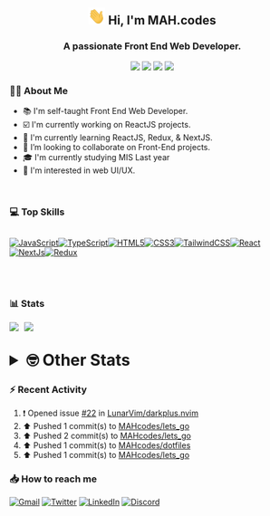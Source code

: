 <h2 align="center"><img src="./Hi.gif" width="30px" height="30px"> Hi, I'm MAH.codes</h2>

<h3 align="center">A passionate Front End Web Developer.</h3>

<div align="center">
  <a href="https://www.linux.org"><img src="https://img.shields.io/badge/OS-Linux-e06c75?style=for-the-badge&logoColor=7287fd&logo=linux&color=7287fd&labelColor=1E1E2E" /></a>
	<a href="https://archlinux.org"><img src="https://img.shields.io/badge/DISTRO-Arch-56b6c2?style=for-the-badge&logo=arch-linux&logoColor=7287fd&color=7287fd&labelColor=1E1E2E" /></a>
	<a href="https://dwm.suckless.org"><img src="https://img.shields.io/badge/WM-DWM-005577?style=for-the-badge&logo=dwm&color=7287fd&logoColor=7287fd&labelColor=1E1E2E" /></a>
	<a href="https://neovim.io"><img src="https://img.shields.io/badge/IDE-Neovim-98c379?style=for-the-badge&logo=neovim&color=7287fd&logoColor=7287fd&labelColor=1E1E2E" /></a>
</div>

### :man_technologist: About Me

- :books: I'm self-taught Front End Web Developer.
- :ballot_box_with_check: I'm currently working on ReactJS projects.
- :dart: I'm currently learning ReactJS, Redux, & NextJS.
- :eyes: I’m looking to collaborate on Front-End projects.
- :mortar_board: I'm currently studying MIS Last year
- :art: I'm interested in web UI/UX.

<br>

### :computer: Top Skills

<div style="display:flex;">

<a href="https://developer.mozilla.org/en-US/docs/Web/JavaScript" target="_blank" rel="noreferrer"><img
    src="https://raw.githubusercontent.com/danielcranney/readme-generator/main/public/icons/skills/javascript-colored.svg"
    width="36" height="36" alt="JavaScript" /></a><a href="https://www.typescriptlang.org/" target="_blank"
  rel="noreferrer"><img
    src="https://raw.githubusercontent.com/danielcranney/readme-generator/main/public/icons/skills/typescript-colored.svg"
    width="36" height="36" alt="TypeScript" /></a><a href="https://developer.mozilla.org/en-US/docs/Glossary/HTML5"
  target="_blank" rel="noreferrer"><img
    src="https://raw.githubusercontent.com/danielcranney/readme-generator/main/public/icons/skills/html5-colored.svg"
    width="36" height="36" alt="HTML5" /></a><a href="https://www.w3.org/TR/CSS/#css" target="_blank"
  rel="noreferrer"><img
    src="https://raw.githubusercontent.com/danielcranney/readme-generator/main/public/icons/skills/css3-colored.svg"
    width="36" height="36" alt="CSS3" /></a><a href="https://tailwindcss.com/" target="_blank" rel="noreferrer"><img
    src="https://raw.githubusercontent.com/danielcranney/readme-generator/main/public/icons/skills/tailwindcss-colored.svg"
    width="36" height="36" alt="TailwindCSS" /></a><a href="https://reactjs.org/" target="_blank" rel="noreferrer"><img
    src="https://raw.githubusercontent.com/danielcranney/readme-generator/main/public/icons/skills/react-colored.svg"
    width="36" height="36" alt="React" /></a><a href="https://nextjs.org/docs" target="_blank" rel="noreferrer"><img
    src="https://raw.githubusercontent.com/danielcranney/readme-generator/main/public/icons/skills/nextjs-colored.svg"
    width="36" height="36" alt="NextJs" /></a><a href="https://redux.js.org/" target="_blank" rel="noreferrer"><img
    src="https://raw.githubusercontent.com/danielcranney/readme-generator/main/public/icons/skills/redux-colored.svg"
    width="36" height="36" alt="Redux" /></a>

</div>

<br>
<br>

### :bar_chart: Stats

<img src="https://github-readme-stats.vercel.app/api?username=MAHcodes&show_icons=true&locale=en" width="49%" /><span style="display:inline-block;width:2%"></span><img src="https://github-readme-streak-stats.herokuapp.com/?user=MAHcodes&" width="49%" />

<br>

<details>
<summary style="font-size: 1.75rem; font-weight: bold;"><strong style="font-size: 1.75rem; font-weight: bold;"> 🤓 Other Stats </strong></summary>

<a href="https://www.github.com/mahcodes"><img src="https://komarev.com/ghpvc/?username=MAHcodes&style=for-the-badge" alt="MAHcodes github profile views" /></a>
<a href="https://wakatime.com/@44eeab2c-51f5-4574-a918-82e5b17d9c49"><img src="https://wakatime.com/badge/user/44eeab2c-51f5-4574-a918-82e5b17d9c49.svg?style=for-the-badge" alt="Total time coded since Jun 29 2022" /></a>

<!--START_SECTION:waka-->
![Lines of code](https://img.shields.io/badge/From%20Hello%20World%20I%27ve%20Written-2.8%20million%20lines%20of%20code-blue)

**🐱 My GitHub Data** 

> 📦 341.9 kB Used in GitHub's Storage 
 > 
> 🏆 579 Contributions in the Year 2023
 > 
> 💼 Opted to Hire
 > 
> 📜 33 Public Repositories 
 > 
> 🔑 8 Private Repositories 
 > 
**I'm a Night 🦉** 

```text
🌞 Morning                1128 commits        ████░░░░░░░░░░░░░░░░░░░░░   14.77 % 
🌆 Daytime                1198 commits        ████░░░░░░░░░░░░░░░░░░░░░   15.69 % 
🌃 Evening                2903 commits        ██████████░░░░░░░░░░░░░░░   38.01 % 
🌙 Night                  2408 commits        ████████░░░░░░░░░░░░░░░░░   31.53 % 
```
📅 **I'm Most Productive on Friday** 

```text
Monday                   882 commits         ███░░░░░░░░░░░░░░░░░░░░░░   11.55 % 
Tuesday                  970 commits         ███░░░░░░░░░░░░░░░░░░░░░░   12.70 % 
Wednesday                720 commits         ██░░░░░░░░░░░░░░░░░░░░░░░   09.43 % 
Thursday                 657 commits         ██░░░░░░░░░░░░░░░░░░░░░░░   08.60 % 
Friday                   2228 commits        ███████░░░░░░░░░░░░░░░░░░   29.17 % 
Saturday                 969 commits         ███░░░░░░░░░░░░░░░░░░░░░░   12.69 % 
Sunday                   1211 commits        ████░░░░░░░░░░░░░░░░░░░░░   15.86 % 
```


📊 **This Week I Spent My Time On** 

```text
🕑︎ Time Zone: Asia/Beirut

💬 Programming Languages: 
JavaScript               7 mins              ████████████████████░░░░░   78.39 % 
TypeScript               2 mins              █████░░░░░░░░░░░░░░░░░░░░   21.61 % 

🔥 Editors: 
Neovim                   9 mins              █████████████████████████   100.00 % 

🐱‍💻 Projects: 
ublog                    9 mins              █████████████████████████   100.00 % 

💻 Operating System: 
Linux                    9 mins              █████████████████████████   100.00 % 
```

**I Mostly Code in JavaScript** 

```text
JavaScript               15 repos            ██████████░░░░░░░░░░░░░░░   38.46 % 
TypeScript               7 repos             ████░░░░░░░░░░░░░░░░░░░░░   17.95 % 
HTML                     4 repos             ███░░░░░░░░░░░░░░░░░░░░░░   10.26 % 
PHP                      2 repos             █░░░░░░░░░░░░░░░░░░░░░░░░   05.13 % 
Go                       1 repo              █░░░░░░░░░░░░░░░░░░░░░░░░   02.56 % 
```




 Last Updated on 02/04/2023 18:34:23 UTC
<!--END_SECTION:waka-->

</details>

### :zap: Recent Activity

<!--RECENT_ACTIVITY:start-->
1. ❗️ Opened issue [#22](https://github.com/LunarVim/darkplus.nvim/issues/22) in [LunarVim/darkplus.nvim](https://github.com/LunarVim/darkplus.nvim)<br>
2. ⬆️ Pushed 1 commit(s) to [MAHcodes/lets_go](https://github.com/MAHcodes/lets_go)<br>
3. ⬆️ Pushed 2 commit(s) to [MAHcodes/lets_go](https://github.com/MAHcodes/lets_go)<br>
4. ⬆️ Pushed 1 commit(s) to [MAHcodes/dotfiles](https://github.com/MAHcodes/dotfiles)<br>
5. ⬆️ Pushed 1 commit(s) to [MAHcodes/lets_go](https://github.com/MAHcodes/lets_go)<br>
<!--RECENT_ACTIVITY:end-->

### :inbox_tray: How to reach me

[![Gmail](https://img.shields.io/badge/Gmail-D14836?style=for-the-badge&logo=gmail&logoColor=white)](mailto:mahdotcodes@gmail.com)
[![Twitter](https://img.shields.io/badge/Twitter-1DA1F2?style=for-the-badge&logo=twitter&logoColor=white)](https://twitter.com/MAHcodes)
[![LinkedIn](https://img.shields.io/badge/LinkedIn-0077B5?style=for-the-badge&logo=linkedin&logoColor=white)](https://www.linkedin.com/in/mah-codes-66b0671b7/)
[![Discord](https://img.shields.io/badge/Discord-7289DA?style=for-the-badge&logo=discord&logoColor=white)](https://discord.com/users/404595695195258880)
